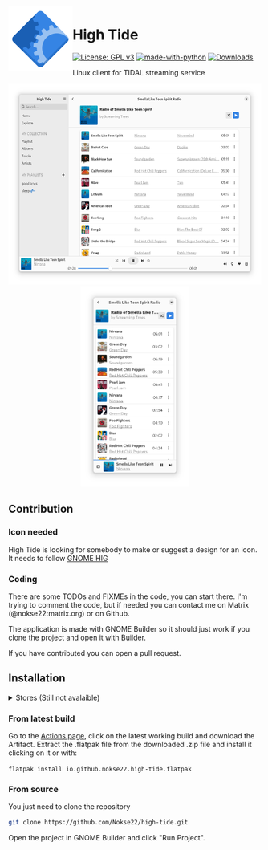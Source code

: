 <img height="128" src="data/icons/hicolor/scalable/apps/io.github.nokse22.high-tide.svg" align="left"/>

# High Tide
  [![License: GPL v3](https://img.shields.io/badge/License-GPLv3-blue.svg)](https://www.gnu.org/licenses/gpl-3.0)
  [![made-with-python](https://img.shields.io/badge/Made%20with-Python-ff7b3f.svg)](https://www.python.org/)
  [![Downloads](https://img.shields.io/badge/dynamic/json?color=brightgreen&label=Flathub%20Downloads&query=%24.installs_total&url=https%3A%2F%2Fflathub.org%2Fapi%2Fv2%2Fstats%2Fio.github.nokse22.high-tide)](https://flathub.org/apps/details/io.github.nokse22.high-tide)
  
  <p>
    Linux client for TIDAL streaming service
	</p>

  <div align="center">
  <img src="data/resources/screenshot 1.png" height="400"/>
  <img src="data/resources/screenshot 2.png" height="400"/>
  </div>

## Contribution
### Icon needed
High Tide is looking for somebody to make or suggest a design for an icon. It needs to follow [GNOME HIG](https://developer.gnome.org/hig/guidelines/app-icons.html)

### Coding
There are some TODOs and FIXMEs in the code, you can start there. I'm trying to comment the code, but if needed you can contact me on Matrix (@nokse22:matrix.org) or on Github.

The application is made with GNOME Builder so it should just work if you clone the project and open it with Builder.

If you have contributed you can open a pull request.


## Installation
<details><summary>Stores (Still not avalaible)</summary>
### High Tide is available on

<a href='https://flathub.org/apps/io.github.nokse22.high-tide'><img height='80' alt='Download on Flathub' src='https://dl.flathub.org/assets/badges/flathub-badge-en.png'/></a>
<h>&emsp;</h> <a href="https://snapcraft.io/high-tide"><img height='80' alt="Get it from the Snap Store" src="https://snapcraft.io/static/images/badges/en/snap-store-black.svg"/></a>
</details>

### From latest build

Go to the [Actions page](https://github.com/Nokse22/high-tide/actions), click on the latest working build and download the Artifact.
Extract the .flatpak file from the downloaded .zip file and install it clicking on it or with:

`flatpak install io.github.nokse22.high-tide.flatpak`

### From source

You just need to clone the repository

```sh
git clone https://github.com/Nokse22/high-tide.git
```

Open the project in GNOME Builder and click "Run Project".
